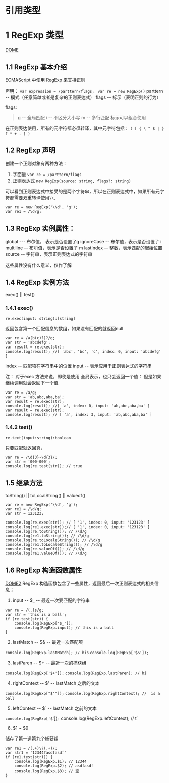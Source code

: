 # 引用类型
# 1 RegExp 类型
[DOME](././html/dome1.js)
## 1.1 RegExp 基本介绍

ECMAScript 中使用 RegExp 来支持正则

声明：
`var expression = /parttern/flags; `
`var re = new RegExp()`
parttern -- 模式（任意简单或者是复杂的正则表达式）
flags -- 标示（表明正则的行为）

flags:
>g -- 全局匹配
>i -- 不区分大小写
>m -- 多行匹配
标示可以组合使用

在正则表达使用，所有的元字符都必须转译，其中元字符包括：
`( [ { \ ^ $ | } ? * + . ] )`

## 1.2 RegExp 声明

创建一个正则对象有两种方法：
1. 字面量 `var re = /parttern/flags`
2. 正则表达式 `new RegExp(source: string, flags?: string)`

可以看到正则表达式中接受的是两个字符串，所以在正则表达式中，如果所有元字符都需要双重转译使用`\\`,
```
var re = new RegExp('\\d', 'g');
var re1 = /\d/g;
```

## 1.3 RegExp 实例属性：

global --- 布尔值， 表示是否设置了g
ignoreCase -- 布尔值，表示是否设置了 i
multiline -- 布尔值，表示是否设置了 m
lastIndex -- 整数，表示匹配的起始位置
source -- 字符串，表示正则表达式的字符串

这些属性没有什么意义，仅作了解

## 1.4 RegExp 实例方法

exec() || test()

### 1.4.1 exec()

`re.exec(input: string):[string]`

返回包含第一个匹配信息的数组，如果没有匹配的就返回null

```
var re = /a(b(c)?)?/g;
var str = 'abcdefg';
var result = re.exec(str);
console.log(result); //[ 'abc', 'bc', 'c', index: 0, input: 'abcdefg' ]
```
index -- 匹配项在字符串中的位置
input -- 表示应用于正则表达式的字符串

注： 对于exec 方法来说，即使是使用 全局表示，也只会返回一个值：
但是如果继续调用就会返回下一个值
```
var re = /a/g;
var str = 'ab,abc,aba,ba';
var result = re.exec(str);
console.log(result); //[ 'a', index: 0, input: 'ab,abc,aba,ba' ]
var result = re.exec(str);
console.log(result); // [ 'a', index: 3, input: 'ab,abc,aba,ba' ]
```

### 1.4.2 test()

`re.text(input:string):boolean`

只要匹配就返回真，

```
var re = /\d{3}-\d{3}/;
var str = '000-000';
console.log(re.test(str)); // true
```

## 1.5 继承方法

toString() || toLocalString() || valueof()

```
var re = new RegExp('\\d', 'g');
var re1 = /\d/g;
var str = 123123;

console.log(re.exec(str)); // [ '1', index: 0, input: '123123' ]
console.log(re1.exec(str));// [ '1', index: 0, input: '123123' ]
console.log(re.toString()); // /\d/g
console.log(re1.toString()); // /\d/g
console.log(re.toLocaleString()); // /\d/g
console.log(re1.toLocaleString()); // /\d/g
console.log(re.valueOf()); // /\d/g
console.log(re1.valueOf()); // /\d/g
```

## 1.6 RegExp 构造函数属性

[DOME2](././html/dome2.js)
RegExp 构造函数包含了一些属性，返回最后一次正则表达式的相关信息；

1. input -- $_ -- 最近一次要匹配的字符串
```
var re = /(.)s/g;
var str = 'this is a ball';
if (re.test(str)) {
    console.log(RegExp['$_']);
    console.log(RegExp.input); // this is a ball
}
```
2. lastMatch -- $& -- 最近一次匹配项

`console.log(RegExp.lastMatch); // his`
`console.log(RegExp['$&']);`

3. lastParen -- $+ -- 最近一次的捕获组

`console.log(RegExp['$+']);`
`console.log(RegExp.lastParen); // hi`

4. rightContext -- $' -- lastMatch 之后的文本

`console.log(RegExp["$'"]);`
`console.log(RegExp.rightContext); //  is a ball`

5. leftContext -- $\` -- lastMatch 之前的文本

`console.log(RegExp['$`']);`
`console.log(RegExp.leftContext); // t`

6. $1 ~ $9

储存了第一道第九个捕获组

```
var re1 = /(.+)\?(.+)/;
var str1 = '12344?asdfasdf'
if (re1.test(str1)) {
    console.log(RegExp.$1); // 12344
    console.log(RegExp.$2); // asdfasdf
    console.log(RegExp.$3); // 空
}
```

